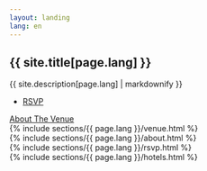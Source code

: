 ```yaml
---
layout: landing
lang: en
---
```

<html>
<section id="banner">
	<div class="inner">
		<h2>{{ site.title[page.lang] }}</h2>
		<p>{{ site.description[page.lang] | markdownify }}</p>
		<ul class="actions">
			<li><a href="#rsvp" class="button special">RSVP</a></li>
		</ul>
	</div>
	<a href="#venue" class="more scrolly">About The Venue</a>
</section>

<section id="venue" class="wrapper style3 special">
	{% include sections/{{ page.lang }}/venue.html %}
</section>

<section id="about" class="wrapper alt style2">
	{% include sections/{{ page.lang }}/about.html %}
</section>

<section id="rsvp" class="wrapper style1 special">
	{% include sections/{{ page.lang }}/rsvp.html %}
</section>

<section id="hotels" class="wrapper style3 special">
	{% include sections/{{ page.lang }}/hotels.html %}
</section>

</html>
